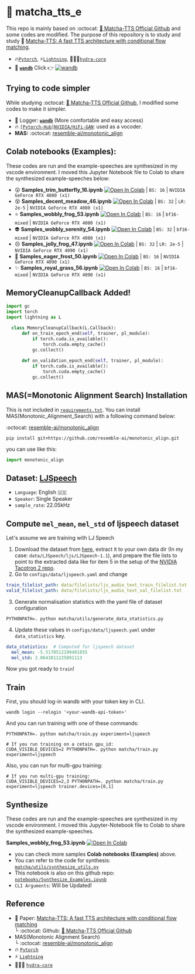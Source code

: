 # 🍵 matcha_tts_e
This repo is mainly based on :octocat: [🍵 Matcha-TTS Official Github](https://github.com/shivammehta25/Matcha-TTS/tree/main) and some codes are modified. The purpose of this repository is to study and study 🍵 [Matcha-TTS: A fast TTS architecture with conditional flow matching](https://huggingface.co/papers/2309.03199).

- 🔥[`Pytorch`](https://pytorch.org/), ⚡[`Lightning`](https://lightning.ai/docs/pytorch/stable/), 🐉🐲🐲[`hydra-core`](https://hydra.cc/docs/intro/)
- 🤗 **[`wandb`](https://kr.wandb.ai/)** Click 👉 [![wandb](https://raw.githubusercontent.com/wandb/assets/main/wandb-github-badge-gradient.svg)](https://wandb.ai/wako/matcha_tts_e?nw=nwuserwako)


## Trying to code simpler
While studying :octocat: [🍵 Matcha-TTS Official Github](https://github.com/shivammehta25/Matcha-TTS/tree/main), I modified some codes to make it simpler.
- 🤗 Logger: **[`wandb`](https://kr.wandb.ai/)** (More comfortable and easy access)
- :fire: [`[Pytorch-Hub]NVIDIA/HiFi-GAN`](https://pytorch.org/hub/nvidia_deeplearningexamples_hifigan/): used as a vocoder.
- **MAS:** :octocat: [resemble-ai/monotonic_align](https://github.com/resemble-ai/monotonic_align) 
  
## Colab notebooks (Examples):
These codes are run and the example-speeches are synthesized in my vscode environment. I moved this Jupyter Notebook file to Colab to share the synthesized example-speeches below:    

- :astonished: **Samples_trim_butterfly_16.ipynb** [![Open In Colab](https://colab.research.google.com/assets/colab-badge.svg)](https://colab.research.google.com/drive/1M_CgnwZCt1kYQhxohAR3beUUn40553lR?usp=sharing) | `BS: 16` | `NVIDIA GeForce RTX 4080 (x1)`       
- :dizzy_face: **Samples_decent_meadow_46.ipynb** [![Open In Colab](https://colab.research.google.com/assets/colab-badge.svg)](https://colab.research.google.com/drive/1BV0F9dXfmAZg390zC68s7feXkugBK8nL?usp=sharing) | `BS: 32` | `LR: 2e-5` | `NVIDIA GeForce RTX 4080 (x1)`           
- :star: **Samples_wobbly_frog_53.ipynb** [![Open In Colab](https://colab.research.google.com/assets/colab-badge.svg)](https://colab.research.google.com/drive/193Sauiz-GdMIJslbH3I56bWqSmO_iXPF?usp=sharing) | `BS: 16` | `bf16-mixed` | `NVIDIA GeForce RTX 4080 (x1)`                
- :alien: **Samples_wobbly_serenity_54.ipynb** [![Open In Colab](https://colab.research.google.com/assets/colab-badge.svg)](https://colab.research.google.com/drive/136jutbUw6sQVDPP4ccQlIjoyRRW_sD-R?usp=sharing) | `BS: 32` | `bf16-mixed` | `NVIDIA GeForce RTX 4080 (x1)`               
- :persevere: **Samples_jolly_frog_47.ipynb** [![Open In Colab](https://colab.research.google.com/assets/colab-badge.svg)](https://colab.research.google.com/drive/1UWypCHOsQQJF-HX3vToNc7zah6lMcPUg?usp=sharing) | `BS: 32` | `LR: 2e-5` | `NVIDIA GeForce RTX 4090 (x1)`      
- :star2: **Samples_eager_frost_50.ipynb** [![Open In Colab](https://colab.research.google.com/assets/colab-badge.svg)](https://colab.research.google.com/drive/1iy7v1CWAA0rUqoYN2nh5INVZ43OqX1j0?usp=sharing) | `BS: 16` | `NVIDIA GeForce RTX 4090 (x1)`             
- :sparkles: **Samples_royal_grass_56.ipynb** [![Open In Colab](https://colab.research.google.com/assets/colab-badge.svg)](https://colab.research.google.com/drive/1OklqorBjE7X11XHkKuCofly-Nc8iuQTu?usp=sharing) | `BS: 16` | `bf16-mixed` | `NVIDIA GeForce RTX 4090 (x1)`                    


## **MemoryCleanupCallback Added!**     
  
  ```python
  import gc
  import torch
  import lightning as L
  
    class MemoryCleanupCallback(L.Callback):
        def on_train_epoch_end(self, trainer, pl_module):
            if torch.cuda.is_available():
                torch.cuda.empty_cache()
            gc.collect()
            
        def on_validation_epoch_end(self, trainer, pl_module):
            if torch.cuda.is_available():
                torch.cuda.empty_cache()
            gc.collect()
  
  ```


## MAS(=Monotonic Alignment Search) Installation
This is not included in [`requirements.txt`](https://github.com/elu-lab/matcha_tts_e/blob/main/requirements.txt). You can install MAS(Monotonic_Alignment_Search) with a following command below:     


:octocat: [resemble-ai/monotonic_align](https://github.com/resemble-ai/monotonic_align)
```shell
pip install git+https://github.com/resemble-ai/monotonic_align.git
```
you can use like this:
```python
import monotonic_align
```

## Dataset: [**LJSpeech**](https://keithito.com/LJ-Speech-Dataset/)
  - `Language`: English :us:
  - `Speaker`: Single Speaker
  - `sample_rate`: 22.05kHz
    
## Compute `mel_mean`, `mel_std` of ljspeech dataset
Let's assume we are training with LJ Speech
1. Download the dataset from [here](https://keithito.com/LJ-Speech-Dataset/), extract it to your own data dir (In my case: `data/LJSpeech/ljs/LJSpeech-1.1`), and prepare the file lists to point to the extracted data like for item 5 in the setup of the [NVIDIA Tacotron 2 repo](https://github.com/NVIDIA/tacotron2#setup).
2. Go to `configs/data/ljspeech.yaml` and change
```yaml
train_filelist_path: data/filelists/ljs_audio_text_train_filelist.txt
valid_filelist_path: data/filelists/ljs_audio_text_val_filelist.txt
```
3. Generate normalisation statistics with the yaml file of dataset configuration
```shell
PYTHONPATH=. python matcha/utils/generate_data_statistics.py
```
4. Update these values in `configs/data/ljspeech.yaml` under `data_statistics` key.
```yaml
data_statistics:  # Computed for ljspeech dataset 
  mel_mean: -5.5170512199401855
  mel_std: 2.0643811225891113
```
Now you got ready to `train`!

## Train
First, you should log-in wandb with your token key in CLI. 
```
wandb login --relogin '<your-wandb-api-token>'
```
And you can run training with one of these commands:
```shell
PYTHONPATH=. python matcha/train.py experiment=ljspeech
```
```shell
# If you run training on a cetain gpu_id:
CUDA_VISIBLE_DEVICES=2 PYTHONPATH=. python matcha/train.py experiment=ljspeech
```
Also, you can run for multi-gpu training:
```shell
# If you run multi-gpu training:
CUDA_VISIBLE_DEVICES=2,3 PYTHONPATH=. python matcha/train.py experiment=ljspeech trainer.devices=[0,1]
```

## Synthesize
These codes are run and the example-speeches are synthesized in my vscode environment. I moved this Jupyter-Notebook file to Colab to share the synthesized example-speeches.      

**Samples_wobbly_frog_53.ipynb** [![Open In Colab](https://colab.research.google.com/assets/colab-badge.svg)](https://colab.research.google.com/drive/193Sauiz-GdMIJslbH3I56bWqSmO_iXPF?usp=sharing)      

- you can check more samples **Colab notebooks (Examples)** above.
- You can refer to the code for synthesis: [`matcha/utils/synthesize_utils.py`](https://github.com/elu-lab/matcha_tts_e/blob/main/matcha/utils/synthesize_utils.py)
- This notebook is also on this github repo: [`notebooks/Synthesize_Examples.ipynb`](https://github.com/elu-lab/matcha_tts_e/blob/main/notebooks/Synthesize_Examples.ipynb)
- `CLI Arguments`: Will be Updated!

## Reference
- 🍵 Paper: [Matcha-TTS: A fast TTS architecture with conditional flow matching](https://huggingface.co/papers/2309.03199)     
└ :octocat: Github: [🍵 Matcha-TTS Official Github](https://github.com/shivammehta25/Matcha-TTS/tree/main) 
- MAS(Monotonic Alignment Search)   
└ :octocat: [resemble-ai/monotonic_align](https://github.com/resemble-ai/monotonic_align)
- 🔥 [`Pytorch`](https://pytorch.org/)
- ⚡ [`Lightning`](https://lightning.ai/docs/pytorch/stable/)
- 🐉🐲🐲 [`hydra-core`](https://hydra.cc/docs/intro/)
